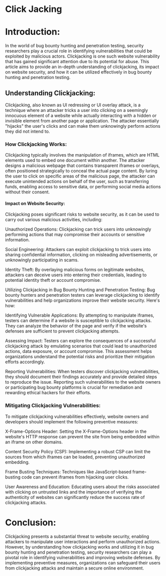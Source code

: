 # Click Jacking

# Introduction:
In the world of bug bounty hunting and penetration testing, security researchers play a crucial role in identifying vulnerabilities that could be exploited by malicious actors. Clickjacking is one such website vulnerability that has gained significant attention due to its potential for abuse. This article aims to provide an in-depth understanding of clickjacking, its impact on website security, and how it can be utilized effectively in bug bounty hunting and penetration testing.

## Understanding Clickjacking:
Clickjacking, also known as UI redressing or UI overlay attack, is a technique where an attacker tricks a user into clicking on a seemingly innocuous element of a website while actually interacting with a hidden or invisible element from another page or application. The attacker essentially "hijacks" the user's clicks and can make them unknowingly perform actions they did not intend to.

### How Clickjacking Works:
Clickjacking typically involves the manipulation of iframes, which are HTML elements used to embed one document within another. The attacker designs a malicious webpage that contains transparent iframes or overlays, often positioned strategically to conceal the actual page content. By luring the user to click on specific areas of the malicious page, the attacker can execute unintended actions on behalf of the user, such as transferring funds, enabling access to sensitive data, or performing social media actions without their consent.

#### Impact on Website Security:
Clickjacking poses significant risks to website security, as it can be used to carry out various malicious activities, including:

Unauthorized Operations: Clickjacking can trick users into unknowingly performing actions that may compromise their accounts or sensitive information.

Social Engineering: Attackers can exploit clickjacking to trick users into sharing confidential information, clicking on misleading advertisements, or unknowingly participating in scams.

Identity Theft: By overlaying malicious forms on legitimate websites, attackers can deceive users into entering their credentials, leading to potential identity theft or account compromise.

Utilizing Clickjacking in Bug Bounty Hunting and Penetration Testing:
Bug bounty hunters and penetration testers can leverage clickjacking to identify vulnerabilities and help organizations improve their website security. Here's how:

Identifying Vulnerable Applications: By attempting to manipulate iframes, testers can determine if a website is susceptible to clickjacking attacks. They can analyze the behavior of the page and verify if the website's defenses are sufficient to prevent clickjacking attempts.

Assessing Impact: Testers can explore the consequences of a successful clickjacking attack by emulating scenarios that could lead to unauthorized actions, data exposure, or account compromise. This assessment helps organizations understand the potential risks and prioritize their mitigation efforts accordingly.

Reporting Vulnerabilities: When testers discover clickjacking vulnerabilities, they should document their findings accurately and provide detailed steps to reproduce the issue. Reporting such vulnerabilities to the website owners or participating bug bounty platforms is crucial for remediation and rewarding ethical hackers for their efforts.

### Mitigating Clickjacking Vulnerabilities:
To mitigate clickjacking vulnerabilities effectively, website owners and developers should implement the following preventive measures:

X-Frame-Options Header: Setting the X-Frame-Options header in the website's HTTP response can prevent the site from being embedded within an iframe on other domains.

Content Security Policy (CSP): Implementing a robust CSP can limit the sources from which iframes can be loaded, preventing unauthorized embedding.

Frame Busting Techniques: Techniques like JavaScript-based frame-busting code can prevent iframes from hijacking user clicks.

User Awareness and Education: Educating users about the risks associated with clicking on untrusted links and the importance of verifying the authenticity of websites can significantly reduce the success rate of clickjacking attacks.

# Conclusion:
Clickjacking presents a substantial threat to website security, enabling attackers to manipulate user interactions and perform unauthorized actions. However, by understanding how clickjacking works and utilizing it in bug bounty hunting and penetration testing, security researchers can play a pivotal role in identifying vulnerabilities and improving website defenses. By implementing preventive measures, organizations can safeguard their users from clickjacking attacks and maintain a secure online environment.